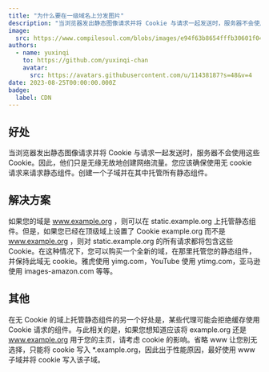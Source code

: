 ```yaml
---
title: "为什么要在一级域名上分发图片"
description: "当浏览器发出静态图像请求并将 Cookie 与请求一起发送时，服务器不会使用这些 Cookie。"
image:
  src: https://www.compilesoul.com/blobs/images/e94f63b8654fffb30601f04b422c4d32-c8f608c4.jpeg
authors:
  - name: yuxinqi
    to: https://github.com/yuxinqi-chan
    avatar:
      src: https://avatars.githubusercontent.com/u/11438187?s=48&v=4
date: 2023-08-25T00:00:00.000Z
badge:
  label: CDN
---
```


## 好处

当浏览器发出静态图像请求并将 Cookie 与请求一起发送时，服务器不会使用这些 Cookie。因此，他们只是无缘无故地创建网络流量。您应该确保使用无 cookie 请求来请求静态组件。创建一个子域并在其中托管所有静态组件。

## 解决方案

如果您的域是 www.example.org ，则可以在 static.example.org 上托管静态组件。但是，如果您已经在顶级域上设置了 Cookie example.org 而不是 www.example.org ，则对 static.example.org 的所有请求都将包含这些 Cookie。在这种情况下，您可以购买一个全新的域，在那里托管您的静态组件，并保持此域无 cookie。雅虎使用 yimg.com，YouTube 使用 ytimg.com，亚马逊使用 images-amazon.com 等等。

## 其他

在无 Cookie 的域上托管静态组件的另一个好处是，某些代理可能会拒绝缓存使用 Cookie 请求的组件。与此相关的是，如果您想知道应该将 example.org 还是 www.example.org 用于您的主页，请考虑 cookie 的影响。省略 www 让您别无选择，只能将 cookie 写入 \*.example.org，因此出于性能原因，最好使用 www 子域并将 cookie 写入该子域。
